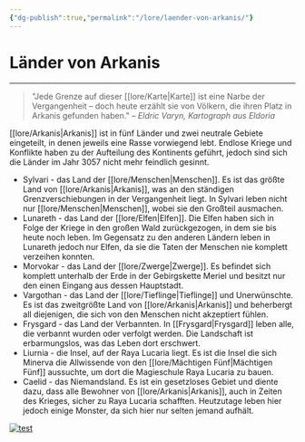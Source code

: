```yaml
---
{"dg-publish":true,"permalink":"/lore/laender-von-arkanis/"}
---
```


# Länder von Arkanis
---
>"Jede Grenze auf dieser [[lore/Karte\|Karte]] ist eine Narbe der Vergangenheit – doch heute erzählt sie von Völkern, die ihren Platz in Arkanis gefunden haben." – *Eldric Varyn, Kartograph aus Eldoria*

[[lore/Arkanis\|Arkanis]] ist in fünf Länder und zwei neutrale Gebiete eingeteilt, in denen jeweils eine Rasse vorwiegend lebt. Endlose Kriege und Konflikte haben zu der Aufteilung des Kontinents geführt, jedoch sind sich die Länder im Jahr 3057 nicht mehr feindlich gesinnt. 

- Sylvari - das Land der [[lore/Menschen\|Menschen]]. Es ist das größte Land von [[lore/Arkanis\|Arkanis]], was an den ständigen Grenzverschiebungen in der Vergangenheit liegt. In Sylvari leben nicht nur [[lore/Menschen\|Menschen]], wobei sie den Großteil ausmachen.
- Lunareth - das Land der [[lore/Elfen\|Elfen]]. Die Elfen haben sich in Folge der Kriege in den großen Wald zurückgezogen, in dem sie bis heute noch leben. Im Gegensatz zu den anderen Ländern leben in Lunareth jedoch nur Elfen, da sie die Taten der Menschen nie komplett verzeihen konnten.
- Morvokar - das Land der [[lore/Zwerge\|Zwerge]]. Es befindet sich komplett unterhalb der Erde in der Gebirgskette Meriel und besitzt nur den einen Eingang aus dessen Hauptstadt.  
- Vargothan - das Land der [[lore/Tieflinge\|Tieflinge]] und Unerwünschte. Es ist das zweitgrößte Land von [[lore/Arkanis\|Arkanis]] und beherbergt all diejenigen, die sich von den Menschen nicht akzeptiert fühlen. 
- Frysgard - das Land der Verbannten. In [[Frysgard\|Frysgard]] leben alle, die verbannt wurden oder verfolgt werden. Die Landschaft ist erbarmungslos, was das Leben dort erschwert.
- Liurnia - die Insel, auf der Raya Lucaria liegt. Es ist die Insel die sich Minerva die Allwissende von den [[lore/Mächtigen Fünf\|Mächtigen Fünf]] aussuchte, um dort die Magieschule Raya Lucaria zu bauen.
- Caelid - das Niemandsland. Es ist ein gesetzloses Gebiet und diente dazu, dass alle Bewohner von [[lore/Arkanis\|Arkanis]], auch in Zeiten des Krieges, sicher zu Raya Lucaria schafften. Heutzutage leben hier jedoch einige Monster, da sich hier nur selten jemand aufhält.

[![test](/img/user/lore/attachment/Arkanis-Gebiete.png)](../../../img/user/lore/attachment/Arkanis-Gebiete.png)





